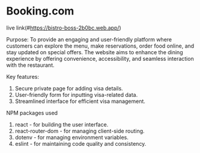 # Booking.com

live link(#https://bistro-boss-2b0bc.web.app/)

Purpose: To provide an engaging and user-friendly platform where customers can explore the menu, make reservations, order food online, and stay updated on special offers. The website aims to enhance the dining experience by offering convenience, accessibility, and seamless interaction with the restaurant.


Key features:
1. Secure private page for adding visa details.
2. User-friendly form for inputting visa-related data.
3. Streamlined interface for efficient visa management.


NPM packages used
1.  react - for building the user interface.
2. react-router-dom - for managing client-side routing.
3. dotenv - for managing environment variables.
4. eslint - for maintaining code quality and consistency.